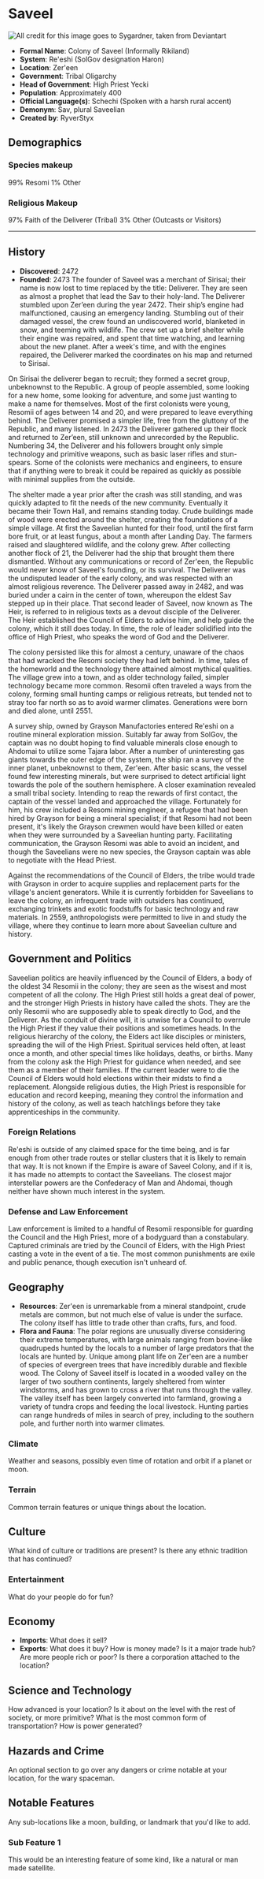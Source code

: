 # Saveel


![All credit for this image goes to Sygardner, taken from Deviantart][1]
 
* **Formal Name**: Colony of Saveel (Informally Rikiland)
* **System**: Re'eshi (SolGov designation Haron)
* **Location**: Zer'een
* **Government**: Tribal Oligarchy
* **Head of Government**: High Priest Yecki
* **Population**: Approximately 400
* **Official Language(s)**: Schechi (Spoken with a harsh rural accent)
* **Demonym**:  Sav, plural Saveelian
* **Created by**: RyverStyx

## Demographics

### Species makeup

99% Resomi 
1% Other

### Religious Makeup

97% Faith of the Deliverer (Tribal)
3%  Other (Outcasts or Visitors)

___

## History
* **Discovered**: 2472
* **Founded**: 2473
The founder of Saveel was a merchant of Sirisai; their name is now lost to time replaced by the title: Deliverer. They are seen as almost a prophet that lead the Sav to their holy-land. The Deliverer stumbled upon Zer’een during the year 2472. Their ship’s engine had malfunctioned, causing an emergency landing. Stumbling out of their damaged vessel, the crew found an undiscovered world, blanketed in snow, and teeming with wildlife. The crew set up a brief shelter while their engine was repaired, and spent that time watching, and learning about the new planet. After a week's time, and with the engines repaired, the Deliverer marked the coordinates on his map and returned to Sirisai.

On Sirisai the deliverer began to recruit; they formed a secret group, unbeknownst to the Republic. A group of people assembled, some looking for a new home, some looking for adventure, and some just wanting to make a name for themselves. Most of the first colonists were young, Resomii of ages between 14 and 20, and were prepared to leave everything behind. The Deliverer promised a simpler life, free from the gluttony of the Republic, and many listened. In 2473 the Deliverer gathered up their flock and returned to Zer’een, still unknown and unrecorded by the Republic. Numbering 34, the Deliverer and his followers brought only simple technology and primitive weapons, such as basic laser rifles and stun-spears. Some of the colonists were mechanics and engineers, to ensure that if anything were to break it could be repaired as quickly as possible with minimal supplies from the outside. 

The shelter made a year prior after the crash was still standing, and was quickly adapted to fit the needs of the new community. Eventually it became their Town Hall, and remains standing today. Crude buildings made of wood were erected around the shelter, creating the foundations of a simple village. At first the Saveelian hunted for their food, until the first farm bore fruit, or at least fungus, about a month after Landing Day. The farmers raised and slaughtered wildlife, and the colony grew. After collecting another flock of 21, the Deliverer had the ship that brought them there dismantled. Without any communications or record of Zer'een, the Republic would never know of Saveel's founding, or its survival. The Deliverer was the undisputed leader of the early colony, and was respected with an almost religious reverence.  The Deliverer passed away in 2482, and was buried under a cairn in the center of town, whereupon the eldest Sav stepped up in their place. That second leader of Saveel, now known as The Heir, is referred to in religious texts as a devout disciple of the Deliverer. The Heir established the Council of Elders to advise him, and help guide the colony, which it still does today. In time, the role of leader solidified into the office of High Priest, who speaks the word of God and the Deliverer.

The colony persisted like this for almost a century, unaware of the chaos that had wracked the Resomi society they had left behind. In time, tales of the homeworld and the technology there attained almost mythical qualities. The village grew into a town, and as older technology failed, simpler technology became more common. Resomii often traveled a ways from the colony, forming small hunting camps or religious retreats, but tended not to stray too far north so as to avoid warmer climates. Generations were born and died alone, until 2551.

A survey ship, owned by Grayson Manufactories entered Re'eshi on a routine mineral exploration mission. Suitably far away from SolGov, the captain was no doubt hoping to find valuable minerals close enough to Ahdomai to utilize some Tajara labor. After a number of uninteresting gas giants towards the outer edge of the system, the ship ran a survey of the inner planet, unbeknownst to them, Zer'een. After basic scans, the vessel found few interesting minerals, but were surprised to detect artificial light towards the pole of the southern hemisphere. A closer examination revealed a small tribal society. Intending to reap the rewards of first contact, the captain of the vessel landed and approached the village. Fortunately for him, his crew included a Resomi mining engineer, a refugee that had been hired by Grayson for being a mineral specialist; if that Resomi had not been present, it's likely the Grayson crewmen would have been killed or eaten when they were surrounded by a Saveelian hunting party. Facilitating communication, the Grayson Resomi was able to avoid an incident, and though the Saveelians were no new species, the Grayson captain  was able to negotiate with the Head Priest. 

Against the recommendations of the Council of Elders, the tribe would trade with Grayson in order to acquire supplies and replacement parts for the village's ancient generators. While it is currently forbidden for Saveelians to leave the colony, an infrequent trade with outsiders has continued, exchanging trinkets and exotic foodstuffs for basic technology and raw materials. In 2559, anthropologists were permitted to live in and study the village, where they continue to learn more about Saveelian culture and history.


## Government and Politics
Saveelian politics are heavily influenced by the Council of Elders, a body of the oldest 34 Resomii in the colony; they are seen as the wisest and most competent of all the colony. The High Priest still holds a great deal of power, and the stronger High Priests in history have called the shots. They are the only Resomii who are supposedly able to speak directly to God, and the Deliverer. As the conduit of divine will, it is unwise for a Council to overrule the High Priest if they value their positions and sometimes heads. In the religious hierarchy of the colony, the Elders act like disciples or ministers, spreading the will of the High Priest. Spiritual services held often, at least once a month, and other special times like holidays, deaths, or births. Many from the colony ask the High Priest for guidance when needed, and see them as a member of their families. If the current leader were to die the Council of Elders would hold elections within their midsts to find a replacement. Alongside religious duties, the High Priest is responsible for education and record keeping, meaning they control the information and history of the colony, as well as teach hatchlings before they take apprenticeships in the community.

### Foreign Relations
Re'eshi is outside of any claimed space for the time being, and is far enough from other trade routes or stellar clusters that it is likely to remain that way. It is not known if the Empire is aware of Saveel Colony, and if it is, it has made no attempts to contact the Saveelians. The closest major interstellar powers are the Confederacy of Man and Ahdomai, though neither have shown much interest in the system.
### Defense and Law Enforcement
Law enforcement is limited to a handful of Resomii responsible for guarding the Council and the High Priest, more of a bodyguard than a constabulary. Captured criminals are tried by the Council of Elders, with the High Priest casting a vote in the event of a tie. The most common punishments are exile and public penance, though execution isn't unheard of.

## Geography
* **Resources**: Zer'een is unremarkable from a mineral standpoint, crude metals are common, but not much else of value is under the surface. The colony itself has little to trade other than crafts, furs, and food. 
* **Flora and Fauna**: The polar regions are unusually diverse considering their extreme temperatures, with large animals ranging from bovine-like quadrupeds hunted by the locals to a number of large predators that the locals are hunted by. Unique among plant life on Zer'een are a number of species of evergreen trees that have incredibly durable and flexible wood.
The Colony of Saveel itself is located in a wooded valley on the larger of two southern continents, largely sheltered from winter windstorms, and has grown to cross a river that runs through the valley. The valley itself has been largely converted into farmland, growing a variety of tundra crops and feeding the local livestock. Hunting parties can range hundreds of miles in search of prey, including to the southern pole, and further north into warmer climates.

### Climate
Weather and seasons, possibly even time of rotation and orbit if a planet or moon.
### Terrain
Common terrain features or unique things about the location.

## Culture
What kind of culture or traditions are present? Is there any ethnic tradition that has continued?

### Entertainment
What do your people do for fun?

## Economy
* **Imports**: What does it sell?
* **Exports**: What does it buy?
How is money made? Is it a major trade hub? Are more people rich or poor? Is there a corporation attached to the location?

## Science and Technology
How advanced is your location? Is it about on the level with the rest of society, or more primitive? What is the most common form of transportation? How is power generated?

## Hazards and Crime
An optional section to go over any dangers or crime notable at your location, for the wary spaceman.

## Notable Features
Any sub-locations like a moon, building, or landmark that you'd like to add.

### Sub Feature 1
This would be an interesting feature of some kind, like a natural or man made satellite.








[1]: http://orig15.deviantart.net/be65/f/2013/291/5/6/snowy_fantasy_landscape_painting__ruined_village_by_sygardner-d6qyj03.jpg
